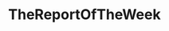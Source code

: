 ---
title: TheReportOfTheWeek
crosslinks:
- livven
- LittleBig
- '2013'
- hotones
- Gangstalking
- Vaporwave
- videos
- ParadoxExtra
- me_irl
- fastfood
- wholesomememes
- childfree
---